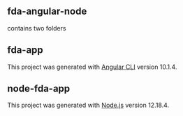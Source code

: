 ## fda-angular-node

contains two folders

## fda-app

This project was generated with [Angular CLI](https://github.com/angular/angular-cli) version 10.1.4.

## node-fda-app

This project was generated with [Node.js](https://github.com/nodejs/node) version 12.18.4.

